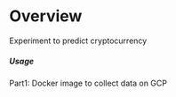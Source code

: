 # Overview
Experiment to predict cryptocurrency

##### Usage #####

Part1: Docker image to collect data on GCP